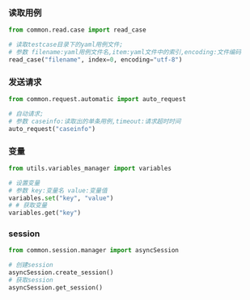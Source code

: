 ### 读取用例

```python
from common.read.case import read_case

# 读取testcase目录下的yaml用例文件;
# 参数 filename:yaml用例文件名,item:yaml文件中的索引,encoding:文件编码
read_case("filename", index=0, encoding="utf-8")
```

### 发送请求

```python
from common.request.automatic import auto_request

# 自动请求;
# 参数 caseinfo:读取出的单条用例,timeout:请求超时时间
auto_request("caseinfo")
```

### 变量

```python
from utils.variables_manager import variables

# 设置变量
# 参数 key:变量名 value:变量值
variables.set("key", "value")
# # 获取变量
variables.get("key")
```

### session

```python
from common.session.manager import asyncSession

# 创建session
asyncSession.create_session()
# 获取session
asyncSession.get_session()
```